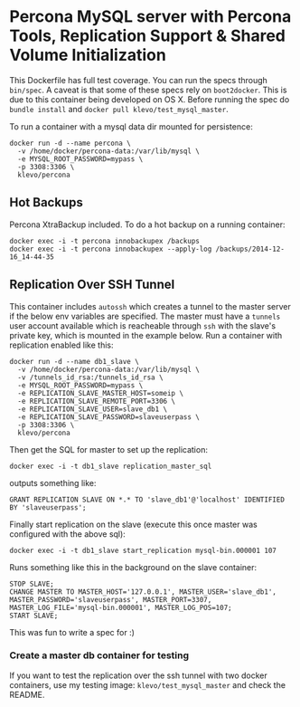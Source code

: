 # Percona MySQL server with Percona Tools, Replication Support & Shared Volume Initialization

This Dockerfile has full test coverage. You can run the specs through `bin/spec`. A caveat is that some of these specs rely on `boot2docker`. This is due to this container being developed on OS X. Before running the spec do `bundle install` and `docker pull klevo/test_mysql_master`.

To run a container with a mysql data dir mounted for persistence:

```
docker run -d --name percona \
  -v /home/docker/percona-data:/var/lib/mysql \
  -e MYSQL_ROOT_PASSWORD=mypass \
  -p 3308:3306 \
  klevo/percona
```

## Hot Backups

Percona XtraBackup included. To do a hot backup on a running container:

```
docker exec -i -t percona innobackupex /backups
docker exec -i -t percona innobackupex --apply-log /backups/2014-12-16_14-44-35
```

## Replication Over SSH Tunnel

This container includes `autossh` which creates a tunnel to the master server if the below env variables are specified. The master must have a `tunnels` user account available which is reacheable through `ssh` with the slave's private key, which is mounted in the example below. Run a container with replication enabled like this:

```
docker run -d --name db1_slave \
  -v /home/docker/percona-data:/var/lib/mysql \
  -v /tunnels_id_rsa:/tunnels_id_rsa \
  -e MYSQL_ROOT_PASSWORD=mypass \
  -e REPLICATION_SLAVE_MASTER_HOST=someip \
  -e REPLICATION_SLAVE_REMOTE_PORT=3306 \
  -e REPLICATION_SLAVE_USER=slave_db1 \
  -e REPLICATION_SLAVE_PASSWORD=slaveuserpass \
  -p 3308:3306 \
  klevo/percona
```

Then get the SQL for master to set up the replication:

```
docker exec -i -t db1_slave replication_master_sql
```

outputs something like:

```
GRANT REPLICATION SLAVE ON *.* TO 'slave_db1'@'localhost' IDENTIFIED BY 'slaveuserpass';
```

Finally start replication on the slave (execute this once master was configured with the above sql):

```
docker exec -i -t db1_slave start_replication mysql-bin.000001 107
```

Runs something like this in the background on the slave container:

```
STOP SLAVE;
CHANGE MASTER TO MASTER_HOST='127.0.0.1', MASTER_USER='slave_db1', MASTER_PASSWORD='slaveuserpass', MASTER_PORT=3307, MASTER_LOG_FILE='mysql-bin.000001', MASTER_LOG_POS=107;
START SLAVE;
```

This was fun to write a spec for :)

### Create a master db container for testing

If you want to test the replication over the ssh tunnel with two docker containers, use my testing image: `klevo/test_mysql_master` and check the README.
